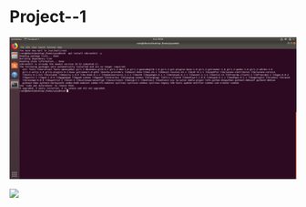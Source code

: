 # Project--1

![](/Linux/Bonus-Command-to-install-chkrootkit.png)

![](/Diagrams/ELK-Stack.drawio.png) 


